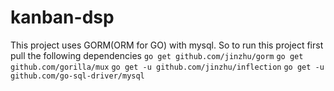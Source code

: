 # kanban-dsp
This project uses GORM(ORM for GO) with mysql.
So to run this project first pull the following dependencies
`go get github.com/jinzhu/gorm`
`go get github.com/gorilla/mux`
`go get -u github.com/jinzhu/inflection`
`go get -u github.com/go-sql-driver/mysql`
